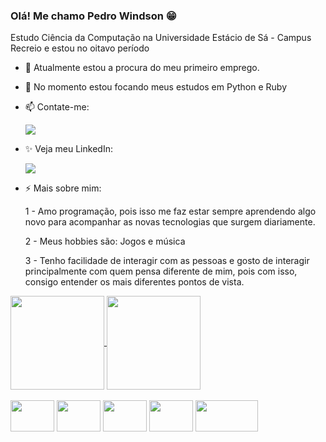 ### Olá! Me chamo Pedro Windson 😁

Estudo Ciência da Computação na Universidade Estácio de Sá - Campus Recreio e estou no oitavo período
- 🔭 Atualmente estou a procura do meu primeiro emprego.
- 🌱 No momento estou focando meus estudos em Python e Ruby
- 📫 Contate-me: <div><a href="mailto:pedrowindson564@gmail.com"><img src="https://img.shields.io/badge/Gmail-D14836?style=for-the-badge&logo=gmail&logoColor=white" target="_blank"></a></div>
- ✨ Veja meu LinkedIn:<div><a href="https://www.linkedin.com/in/pedro-windson-1ab58b212/" target="_blank"><img src="https://img.shields.io/badge/LinkedIn-0077B5?style=for-the-badge&logo=linkedin&logoColor=white" target="_blank"></a></div>
- ⚡ Mais sobre mim:

   1 - Amo programação, pois isso me faz estar sempre aprendendo algo novo para acompanhar as novas tecnologias que surgem diariamente.

   2 - Meus hobbies são: Jogos e música

   3 - Tenho facilidade de interagir com as pessoas e gosto de interagir principalmente com quem pensa diferente de mim, pois com isso, consigo entender os mais diferentes pontos de vista.

<div>
  <a href="https://github.com/PedroWindson/github-readme-stats">
    <img align="center" height="150px" src="https://github-readme-stats.vercel.app/api?username=PedroWindson&show_icons=true&theme=tokyonight" />
  </a>
  
  <a href="https://github.com/PedroWindson/github-readme-stats">
    <img align="center" height="150px" src="https://github-readme-stats.vercel.app/api/top-langs/?username=PedroWindson&layout=compact&theme=tokyonight" />
  </a>
</div>

<div style="display: inline_block"><br>
<img align="center" height="50" width="70" src="https://cdn.jsdelivr.net/gh/devicons/devicon/icons/python/python-original-wordmark.svg" />
<img align="center" height="50" width="70" src="https://cdn.jsdelivr.net/gh/devicons/devicon/icons/ruby/ruby-plain-wordmark.svg" />
<img align="center" height="50" width="70" src="https://cdn.jsdelivr.net/gh/devicons/devicon/icons/html5/html5-plain-wordmark.svg" />
<img align="center" height="50" width="70" src="https://cdn.jsdelivr.net/gh/devicons/devicon/icons/css3/css3-plain-wordmark.svg" />
<img align="center" height="50" width="100" src="https://img.shields.io/badge/C%2B%2B-00599C?style=for-the-badge&logo=c%2B%2B&logoColor=white"/>
</div>
<br>
